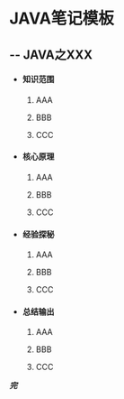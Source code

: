 
# JAVA笔记模板

## -- JAVA之XXX

-   #### **知识范围**
    
    1.  AAA
        
    2.  BBB
        
    3.  CCC
        
-   #### **核心原理**
    
    1.  AAA
        
    2.  BBB
        
    3.  CCC
        
-   #### **经验探秘**
    
    1.  AAA
        
    2.  BBB
        
    3.  CCC
        
-   #### **总结输出**
    
    1.  AAA
        
    2.  BBB
        
    3.  CCC

        
**_完_**
